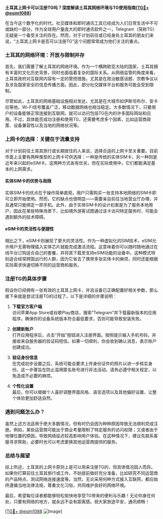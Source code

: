 **土耳其上网卡可以注册TG吗？深度解读土耳其网络环境与TG使用指南[[TG💪+ @esim1088](https://t.me/s/esim1088)]**

在当今这个数字化的时代，社交媒体和即时通讯工具已经成为人们日常生活中不可或缺的一部分。作为全球用户量庞大的即时通讯软件之一，Telegram（简称TG）无疑是一个备受关注的存在。然而，对于计划前往或已经身处土耳其的朋友们来说，“土耳其上网卡是否可以注册TG”这个问题常常成为他们关注的重点。

### 土耳其的网络环境：开放与限制并存

首先，我们需要了解土耳其的网络环境。作为一个横跨欧亚大陆的国家，土耳其拥有丰富的文化历史背景，同时也面临着复杂的国际关系。从网络监管的角度来看，土耳其政府对互联网内容有一定的管控措施，尤其是在政治敏感话题、宗教争议以及涉及国家安全的信息传播方面。因此，部分社交媒体平台和服务可能会受到限制。

尽管如此，土耳其的网络基础设施相对发达，尤其是在大城市如伊斯坦布尔、安卡拉等地，Wi-Fi信号覆盖广泛，移动数据网络也相当稳定。大多数情况下，只要用户的设备能够正常连接到互联网，就可以访问包括TG在内的许多国际网站和应用。不过，具体能否成功注册和使用TG，还需要考虑多个因素，比如运营商政策、设备兼容性以及当地的网络状况等。

### 上网卡的选择：关键在于流量支持

对于计划前往土耳其旅行或长期居住的人来说，选择合适的上网卡至关重要。目前市面上主要有两种类型的上网卡可供选择：一种是传统的实体SIM卡，另一种则是近年来兴起的eSIM卡。这两种方式各有优劣，但在实际使用中，它们都能满足基本的上网需求。

#### 实体SIM卡的优势与局限

实体SIM卡的优点在于操作简单直观，用户只需购买一张支持本地网络的SIM卡即可立即开始使用。然而，它的缺点也很明显——需要亲自前往当地营业厅办理，并且通常只能绑定一部手机。此外，由于实体SIM卡的设计初衷是为了服务本地用户，因此在某些特殊场景下，比如境外游客试图通过该卡访问特定服务时，可能会遇到额外的技术障碍。

#### eSIM卡的灵活性与便捷性

相比之下，eSIM卡则展现了更大的灵活性。作为一种虚拟化的SIM技术，eSIM允许用户无需物理插入实体芯片就能完成激活流程。这意味着你可以随时随地通过在线平台订购适合自己的套餐，并将其下载至支持eSIM功能的设备中。这种模式特别适合经常跨国出行的人群，因为它省去了携带多张实体卡的麻烦，同时还能根据实际需求快速切换不同的运营商和服务。

### 注册TG的具体步骤

假设你已经拥有一张有效的土耳其上网卡，并且设备已正确配置好相关参数，那么接下来就是尝试注册TG的过程了。以下是详细的步骤说明：

1. **下载官方客户端**  
   访问苹果App Store或谷歌Play商店，搜索“Telegram”并下载最新版本的应用程序。确保你的设备系统版本符合最低要求，否则可能导致安装失败。

2. **创建新账户**  
   打开应用程序后，点击“开始”按钮进入注册界面。按照提示输入手机号码，并接收来自服务器的验证码短信。如果一切顺利，你会收到确认消息，表示账户创建成功。

3. **验证身份信息**  
   在完成初步设置之后，系统可能会要求上传身份证件的照片以进一步核实身份。这一步骤旨在防止滥用匿名账号进行非法活动。请务必遵守相关规定，以免造成不必要的麻烦。

4. **个性化设置**  
   最后，你可以根据个人喜好调整界面风格、语言选项以及其他偏好设置，让整个体验更加舒适自然。

### 遇到问题怎么办？

虽然上述方法适用于绝大多数情况，但有时仍会因为种种原因导致无法顺利完成注册。例如，某些运营商可能出于商业考量限制了特定服务的访问权限；又或者由于地理位置的原因，导致网络延迟较高影响用户体验。在这种情况下，建议先联系客服寻求帮助，必要时也可以考虑更换其他运营商提供的服务。

### 总结与展望

综上所述，土耳其的上网卡原则上是可以用来注册TG的，但具体情况因人而异。如果你打算前往土耳其旅行或工作，不妨提前做好充分准备，比如研究不同运营商的产品特点、测试网络连接速度等。当然，无论采用何种方式接入互联网，都应始终遵循当地法律法规，尊重文化习俗，共同维护良好的网络环境。

最后，希望每位读者都能够轻松愉快地享受TG带来的便利与乐趣！无论你身在何处，只要有网络的地方，就永远不会有距离感。祝大家旅途平安，通讯顺畅！

[[TG💪+ @esim1088](https://t.me/s/esim1088) ![Image](https://i.postimg.cc/4NQfJmqS/Snipaste-2025-05-13-00-14-12.png)]